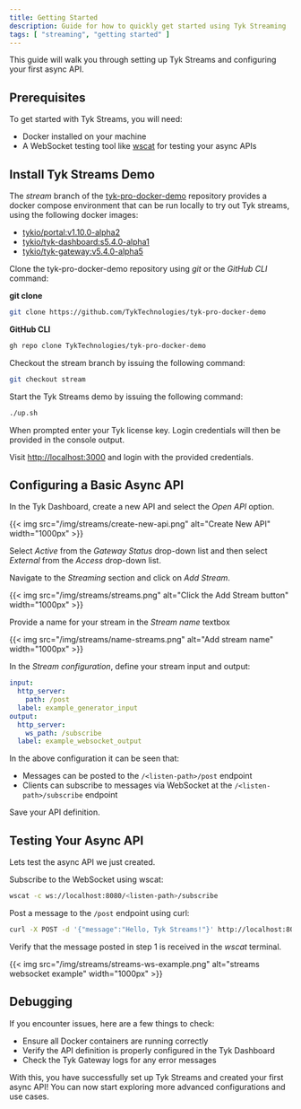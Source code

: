 ```yaml
---
title: Getting Started
description: Guide for how to quickly get started using Tyk Streaming
tags: [ "streaming", "getting started" ]
---
```


This guide will walk you through setting up Tyk Streams and configuring your first async API.

## Prerequisites

To get started with Tyk Streams, you will need:
- Docker installed on your machine
- A WebSocket testing tool like [wscat](https://github.com/websockets/wscat) for testing your async APIs

## Install Tyk Streams Demo

The *stream* branch of the [tyk-pro-docker-demo](https://github.com/TykTechnologies/tyk-pro-docker-demo) repository provides a docker compose environment that can be run locally to try out Tyk streams, using the following docker images:

- [tykio/portal:v1.10.0-alpha2](https://hub.docker.com/r/tykio/portal/tags?page=&page_size=&ordering=&name=v1.10.0-alpha2)
- [tykio/tyk-dashboard:s5.4.0-alpha1](https://hub.docker.com/r/tykio/tyk-dashboard/tags?page=&page_size=&ordering=&name=s5.4.0-alpha1)
- [tykio/tyk-gateway:v5.4.0-alpha5](https://hub.docker.com/r/tykio/tyk-gateway/tags?page=&page_size=&ordering=&name=s5.4.0-alpha5)

Clone the tyk-pro-docker-demo repository using *git* or the *GitHub CLI* command:

**git clone**

```bash
git clone https://github.com/TykTechnologies/tyk-pro-docker-demo
```

**GitHub CLI**

```bash
gh repo clone TykTechnologies/tyk-pro-docker-demo
```

Checkout the stream branch by issuing the following command:

```bash
git checkout stream
```

Start the Tyk Streams demo by issuing the following command:

```bash
./up.sh
```

When prompted enter your Tyk license key. Login credentials will then be provided in the console output.

Visit [http://localhost:3000](http://localhost:3000) and login with the provided credentials.


## Configuring a Basic Async API

In the Tyk Dashboard, create a new API and select the *Open API* option.

{{< img src="/img/streams/create-new-api.png" alt="Create New API" width="1000px" >}}

Select *Active* from the *Gateway Status* drop-down list and then select *External* from the *Access* drop-down list.

Navigate to the *Streaming* section and click on *Add Stream*.

{{< img src="/img/streams/streams.png" alt="Click the Add Stream button" width="1000px" >}}

Provide a name for your stream in the *Stream name* textbox

{{< img src="/img/streams/name-streams.png" alt="Add stream name" width="1000px" >}}

In the *Stream configuration*, define your stream input and output:

```yaml
input:
  http_server:
    path: /post
  label: example_generator_input
output:
  http_server:
    ws_path: /subscribe
  label: example_websocket_output
```

In the above configuration it can be seen that:

- Messages can be posted to the `/<listen-path>/post` endpoint
- Clients can subscribe to messages via WebSocket at the `/<listen-path>/subscribe` endpoint

Save your API definition.

## Testing Your Async API

Lets test the async API we just created.

Subscribe to the WebSocket using wscat:

```bash
wscat -c ws://localhost:8080/<listen-path>/subscribe
```

Post a message to the `/post` endpoint using curl:

```bash
curl -X POST -d '{"message":"Hello, Tyk Streams!"}' http://localhost:8080/<listen-path>/post
```

Verify that the message posted in step 1 is received in the *wscat* terminal.

{{< img src="/img/streams/streams-ws-example.png" alt="streams websocket example" width="1000px" >}}

## Debugging

If you encounter issues, here are a few things to check:
- Ensure all Docker containers are running correctly
- Verify the API definition is properly configured in the Tyk Dashboard
- Check the Tyk Gateway logs for any error messages

With this, you have successfully set up Tyk Streams and created your first async API! You can now start exploring more advanced configurations and use cases.
